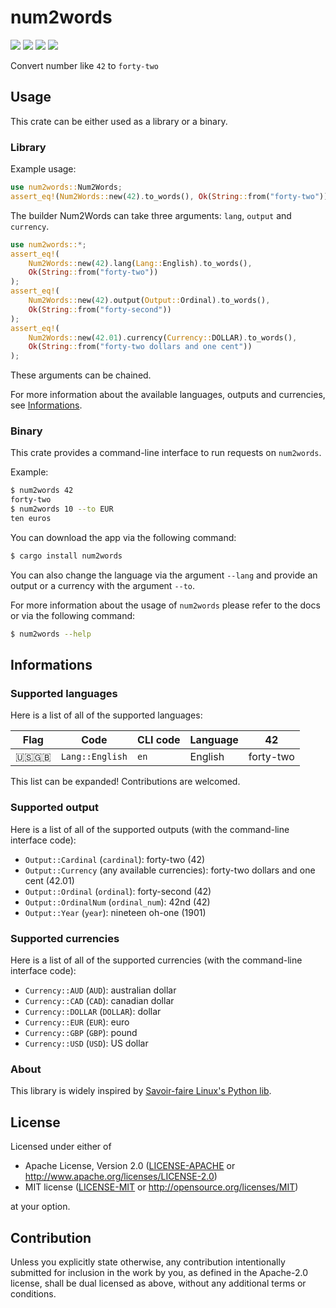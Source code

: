 # num2words

<a href="https://crates.io/crates/num2words"><img src="https://img.shields.io/crates/v/num2words"/></a> <a href="https://crates.io/crates/num2words"><img src="https://img.shields.io/crates/d/num2words"/></a> <a href="https://docs.rs/num2words"><img src="https://img.shields.io/docsrs/num2words"/></a> <a href="#license"><img src="https://img.shields.io/crates/l/num2words"/></a>

Convert number like `42` to `forty-two`

## Usage

This crate can be either used as a library or a binary.

### Library

Example usage:

```rust
use num2words::Num2Words;
assert_eq!(Num2Words::new(42).to_words(), Ok(String::from("forty-two")));
```

The builder Num2Words can take three arguments: `lang`, `output` and
`currency`.

```rust
use num2words::*;
assert_eq!(
    Num2Words::new(42).lang(Lang::English).to_words(),
    Ok(String::from("forty-two"))
);
assert_eq!(
    Num2Words::new(42).output(Output::Ordinal).to_words(),
    Ok(String::from("forty-second"))
);
assert_eq!(
    Num2Words::new(42.01).currency(Currency::DOLLAR).to_words(),
    Ok(String::from("forty-two dollars and one cent"))
);
```

These arguments can be chained.

For more information about the available languages, outputs and currencies,
see [Informations](#informations).

### Binary

This crate provides a command-line interface to run requests on `num2words`.

Example:
```sh
$ num2words 42
forty-two
$ num2words 10 --to EUR
ten euros
```

You can download the app via the following command:
```sh
$ cargo install num2words
```

You can also change the language via the argument `--lang` and provide an
output or a currency with the argument `--to`.

For more information about the usage of `num2words` please refer to the docs
or via the following command:
```sh
$ num2words --help
```

## Informations

### Supported languages

Here is a list of all of the supported languages:

| Flag | Code            | CLI code        | Language | 42        |
| ---- | --------------- | --------------- | -------- | --------- |
| 🇺🇸🇬🇧 | `Lang::English` | `en`            | English  | forty-two |

This list can be expanded! Contributions are welcomed.

### Supported output

Here is a list of all of the supported outputs (with the command-line
interface code):

- `Output::Cardinal` (`cardinal`): forty-two (42)
- `Output::Currency` (any available currencies): forty-two dollars and one
   cent (42.01)
- `Output::Ordinal` (`ordinal`): forty-second (42)
- `Output::OrdinalNum` (`ordinal_num`): 42nd (42)
- `Output::Year` (`year`): nineteen oh-one (1901)

### Supported currencies

Here is a list of all of the supported currencies (with the command-line
interface code):

- `Currency::AUD` (`AUD`): australian dollar
- `Currency::CAD` (`CAD`): canadian dollar
- `Currency::DOLLAR` (`DOLLAR`): dollar
- `Currency::EUR` (`EUR`): euro
- `Currency::GBP` (`GBP`): pound
- `Currency::USD` (`USD`): US dollar

### About

This library is widely inspired by [Savoir-faire Linux's Python
lib](https://github.com/savoirfairelinux/num2words/).

## License

Licensed under either of

- Apache License, Version 2.0
  ([LICENSE-APACHE](LICENSE-APACHE) or
  http://www.apache.org/licenses/LICENSE-2.0)
- MIT license
  ([LICENSE-MIT](LICENSE-MIT) or http://opensource.org/licenses/MIT)

at your option.

## Contribution

Unless you explicitly state otherwise, any contribution intentionally submitted
for inclusion in the work by you, as defined in the Apache-2.0 license,
shall be dual licensed as above, without any additional terms or conditions.
